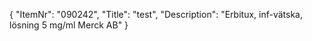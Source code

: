 {
  "ItemNr": "090242",
  "Title": "test",
  "Description": "Erbitux, inf-vätska, lösning 5 mg/ml Merck AB"
}